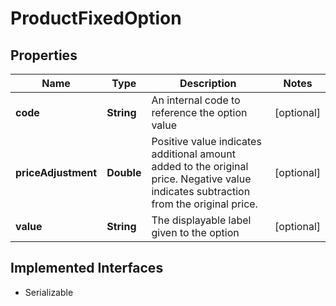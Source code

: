 

# ProductFixedOption


## Properties

| Name | Type | Description | Notes |
|------------ | ------------- | ------------- | -------------|
|**code** | **String** | An internal code to reference the option value |  [optional] |
|**priceAdjustment** | **Double** | Positive value indicates additional amount added to the original price. Negative value indicates subtraction from the original price. |  [optional] |
|**value** | **String** | The displayable label given to the option |  [optional] |


## Implemented Interfaces

* Serializable


